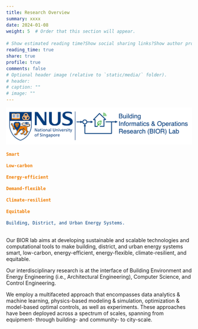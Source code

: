 ```yaml
---
title: Research Overview
summary: xxxx
date: 2024-01-08
weight: 5  # Order that this section will appear.

# Show estimated reading time?Show social sharing links?Show author profile?Show comments?
reading_time: true
share: true  
profile: true
comments: false
# Optional header image (relative to `static/media/` folder).
# header:  
# caption: ""  
# image: "" 
---
```


![BIOR LOGO](bior_logo_light_background.png)

<style>
  code {
    background: none !important;
    border: none !important;
    padding: 0;
    box-shadow: none !important;
  }
</style>


<div style="text-align: left;">
  <div id="typed-strings">
    <p ><code style="color: #EF7C00; font-weight: bold;">Smart</code></p>
    <p ><code style="color: #EF7C00; font-weight: bold;">Low-carbon</code></p>
    <p><code style="color: #EF7C00; font-weight: bold;">Energy-efficient</code></p>
    <p><code style="color: #EF7C00; font-weight: bold;">Demand-flexible</code></p>
    <p><code style="color: #EF7C00; font-weight: bold;">Climate-resilient</code></p>
    <p><code style="color: #EF7C00; font-weight: bold;">Equitable</code></p>
  </div>
  <span class="font-bold" id="typed"></span>
  <code style="color: #003D7C">Building, District, and Urban Energy Systems.</code>
</div>

<!-- Include Typed.js -->
<script src="https://cdn.jsdelivr.net/npm/typed.js@2.0.12"></script>
<script>
  var typed = new Typed('#typed', {
    stringsElement: '#typed-strings',
    typeSpeed: 50,
    backSpeed: 30,
    startDelay: 100,
    backDelay: 2000,
    loop: true
  });
</script>

<br>

Our BIOR lab aims at developing sustainable and scalable technologies and computational tools to make building, district, and urban energy systems smart, low-carbon, energy-efficient, energy-flexible, climate-resilient, and equitable. 

Our interdisciplinary research is at the interface of Building Environment and Energy Engineering (i.e., Architectural Engineering), Computer Science, and Control Engineering. 

We employ a multifaceted approach that encompasses data analytics & machine learning, physics-based modeling & simulation, optimization & model-based optimal controls, as well as experiments. These approaches have been deployed across a spectrum of scales, spanning from equipment- through building- and community- to city-scale.